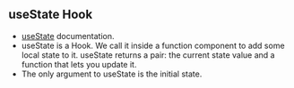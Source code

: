 ## useState Hook
- [useState](https://reactjs.org/docs/hooks-overview.html) documentation.
- useState is a Hook. We call it inside a function component to add some local state to it. useState returns a pair: the current state value and a function that lets you update it.
- The only argument to useState is the initial state.